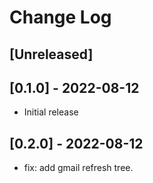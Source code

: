 # Change Log

## [Unreleased]

## [0.1.0] - 2022-08-12

- Initial release

## [0.2.0] - 2022-08-12

- fix: add gmail refresh tree.